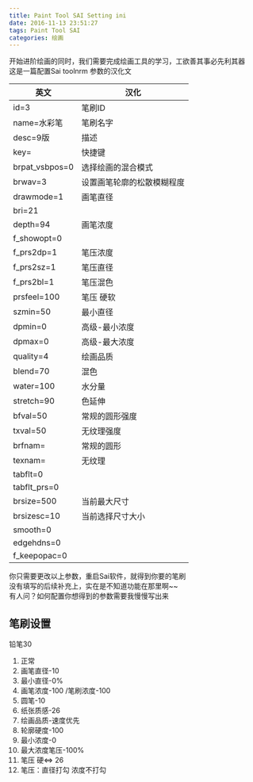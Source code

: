 ```yaml
---
title: Paint Tool SAI Setting ini  
date: 2016-11-13 23:51:27  
tags: Paint Tool SAI  
categories: 绘画   
---
```

开始进阶绘画的同时，我们需要完成绘画工具的学习，工欲善其事必先利其器  
这是一篇配置Sai toolnrm 参数的汉化文  
<!--more-->  

英文|汉化
--------- | --------
id=3|笔刷ID
name=水彩笔|笔刷名字
desc=9版|描述
key=|快捷键
brpat_vsbpos=0|选择绘画的混合模式
brwav=3|设置画笔轮廓的松散模糊程度
drawmode=1|画笔直径
bri=21|
depth=94|画笔浓度
f_showopt=0|
f_prs2dp=1|笔压浓度
f_prs2sz=1|笔压直径
f_prs2bl=1|笔压混色
prsfeel=100|笔压 硬软
szmin=50|最小直径
dpmin=0|高级-最小浓度
dpmax=0|高级-最大浓度
quality=4|绘画品质
blend=70|混色
water=100|水分量
stretch=90|色延伸
bfval=50|常规的圆形强度
txval=50|无纹理强度
brfnam=|常规的圆形
texnam=|无纹理
tabflt=0|
tabflt_prs=0|
brsize=500|当前最大尺寸
brsizesc=10|当前选择尺寸大小
smooth=0|
edgehdns=0|
f_keepopac=0|

你只需要更改以上参数，重启Sai软件，就得到你要的笔刷  
没有填写的后续补充上，实在是不知道功能在那里啊~~  
有人问？如何配置你想得到的参数需要我慢慢写出来  

## 笔刷设置

铅笔30  

1. 正常  
1. 画笔直径-10  
1. 最小直径-0%  
1. 画笔浓度-100 /笔刷浓度-100  
1. 圆笔-10  
1. 纸张质感-26  
1. 绘画品质-速度优先  
1. 轮廓硬度-100  
1. 最小浓度-0  
1. 最大浓度笔压-100%  
1. 笔压 硬<=> 26  
1. 笔压：直径打勾 浓度不打勾  
